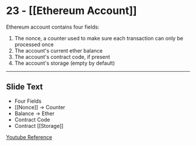 # 23 - [[Ethereum Account]]

Ethereum account contains four fields:
1.  The nonce, a counter used to make sure each transaction can only be processed once
2.  The account's current ether balance
3.  The account's contract code, if present
4.  The account's storage (empty by default)

---
## Slide Text
- Four Fields
- [[Nonce]] -> Counter
- Balance -> Ether
- Contract Code
- Contract [[Storage]]

[Youtube Reference](https://youtu.be/zIeBfuXxuWs?t=124)